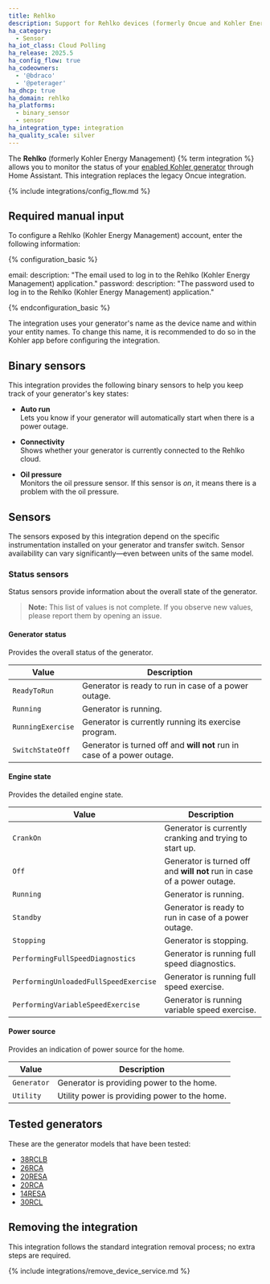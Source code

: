 ```yaml
---
title: Rehlko
description: Support for Rehlko devices (formerly Oncue and Kohler Energy)
ha_category:
  - Sensor
ha_iot_class: Cloud Polling
ha_release: 2025.5
ha_config_flow: true
ha_codeowners:
  - '@bdraco'
  - '@peterager'
ha_dhcp: true
ha_domain: rehlko
ha_platforms:
  - binary_sensor
  - sensor
ha_integration_type: integration
ha_quality_scale: silver
---
```


The **Rehlko** (formerly Kohler Energy Management) {% term integration %} allows you to monitor the status of your [enabled Kohler generator](https://www.kohlerhomeenergy.rehlko.com/kohler-energy-management-app) through Home Assistant. This integration replaces the legacy Oncue integration.

{% include integrations/config_flow.md %}

## Required manual input

To configure a Rehlko (Kohler Energy Management) account, enter the following information:

{% configuration_basic %}

email:
  description: "The email used to log in to the Rehlko (Kohler Energy Management) application."
password:
  description: "The password used to log in to the Rehlko (Kohler Energy Management) application."

{% endconfiguration_basic %}

The integration uses your generator's name as the device name and within your entity names. To change this name, it is recommended to do so in the Kohler app before configuring the integration.

## Binary sensors

This integration provides the following binary sensors to help you keep track of your generator's key states:

- **Auto run**  
  Lets you know if your generator will automatically start when there is a power outage.

- **Connectivity**  
  Shows whether your generator is currently connected to the Rehlko cloud.

- **Oil pressure**  
  Monitors the oil pressure sensor. If this sensor is *on*, it means there is a problem with the oil pressure.

## Sensors

The sensors exposed by this integration depend on the specific instrumentation installed on your generator and transfer switch. Sensor availability can vary significantly—even between units of the same model.

### Status sensors

Status sensors provide information about the overall state of the generator.

> **Note:** This list of values is not complete. If you observe new values, please report them by opening an issue.

#### Generator status

Provides the overall status of the generator.

|  Value                              | Description                     |
|--------------------------------------|---------------------------------|
| `ReadyToRun` | Generator is ready to run in case of a power outage. |
| `Running` | Generator is running. |
| `RunningExercise` | Generator is currently running its exercise program. |
| `SwitchStateOff` | Generator is turned off and **will not** run in case of a power outage. |

#### Engine state

Provides the detailed engine state.

|  Value                            | Description                     |
|--------------------------------------|---------------------------------|
| `CrankOn` | Generator is currently cranking and trying to start up. |
| `Off` | Generator is turned off and **will not** run in case of a power outage. |
| `Running` | Generator is running. |
| `Standby` | Generator is ready to run in case of a power outage. |
| `Stopping` | Generator is stopping. |
| `PerformingFullSpeedDiagnostics` | Generator is running full speed diagnostics. |
| `PerformingUnloadedFullSpeedExercise` | Generator is running full speed exercise. |
| `PerformingVariableSpeedExercise` | Generator is running variable speed exercise. |

#### Power source

Provides an indication of power source for the home.

|  Value                            | Description                     |
|--------------------------------------|---------------------------------|
| `Generator` | Generator is providing power to the home. |
| `Utility` | Utility power is providing power to the home. |


## Tested generators

These are the generator models that have been tested:

- [38RCLB](https://resources.kohler.com/power/kohler/residential/pdf/tp6908.pdf)
- [26RCA](https://www.kohlerhomeenergy.rehlko.com/products/home+generators/26rca)
- [20RESA](https://resources.kohler.com/power/kohler/residential/pdf/tp6804.pdf)
- [20RCA](https://www.kohlerhomeenergy.rehlko.com/products/home+generators/20rca)
- [14RESA](https://www.kohler.com/content/dam/kohler-com-NA/Lifestyle/PDF/PDF-tp6803.pdf)
- [30RCL](https://www.kohlerhomeenergy.rehlko.com/products/home+generators/30rcla)

## Removing the integration

This integration follows the standard integration removal process; no extra steps are required.

{% include integrations/remove_device_service.md %}
